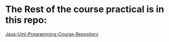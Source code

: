 
# The Rest of the course practical is in this repo:
   [Java-Uml-Programming-Course-Repository](https://github.com/rehamessameltagoury/Java-Uml-Programming-Course)
